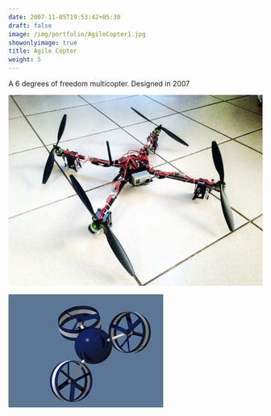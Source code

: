 ```yaml
---
date: 2007-11-05T19:53:42+05:30
draft: false
image: /img/portfolio/AgileCopter1.jpg
showonlyimage: true
title: Agile Copter
weight: 5
---
```


A 6 degrees of freedom multicopter. Designed in 2007

<!--more-->

![](/img/portfolio/AgileCopter1.jpg)

![](/img/portfolio/AgileCopter2.png)
